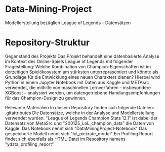 # Data-Mining-Project
 Modellerstellung bezüglich League of Legends - Datensätzen

# Repository-Struktur

Gegenstand des Projekts
Das Projekt behandelt eine datenbasierte Analyse im Kontext des Online-Spiels League of Legends mit folgender Fragestellung: Welche Kombination von Champion-Eigenschaften ist im derzeitigen Spielökosystem am stärksten unterrepräsentiert und könnte als Grundlage für die Entwicklung eines neuen Charakters dienen?
Hierbei wird Python in einem Jupyter Notebook mit Daten aus Kaggle und METAsrc verwendet, die mithilfe von maschinellen Lernverfahren – insbesondere XGBoost – analysiert werden, um datengetriebene Handlungsempfehlungen für das Champion-Design zu gewinnen.

Relevante Materialien
In diesem Repository finden sich folgende Dateien:
.gitattributes
Die Datensätze, welche in der Analyse und Modellerstellung verwendet wurden. "League of Legends Champion Stats 12.1" ist dabei der Datensatz von MetaSrc und "200125_LoL_champion_data" die Daten von Kaggle.
Das Notebook nennt sich "DataMiningProject-Notebook"
Das gespeicherte Modell nennt sich "lol_pickrate_model"
Ein Profiling Report findet sich ebenfalls als HTML-Datei im Repository namens "ydata_profiling_report"
